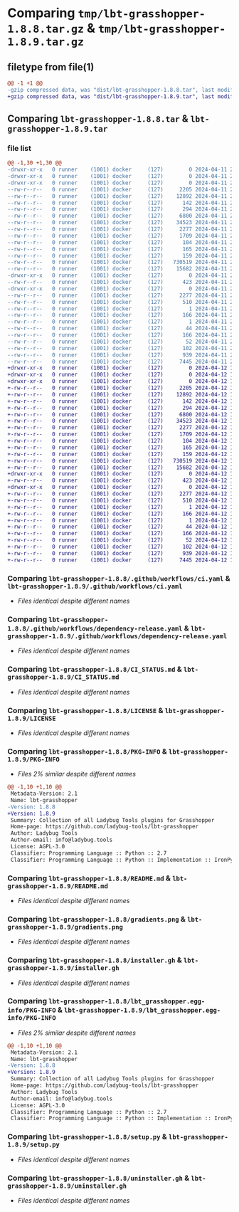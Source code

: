 # Comparing `tmp/lbt-grasshopper-1.8.8.tar.gz` & `tmp/lbt-grasshopper-1.8.9.tar.gz`

## filetype from file(1)

```diff
@@ -1 +1 @@
-gzip compressed data, was "dist/lbt-grasshopper-1.8.8.tar", last modified: Thu Apr 11 23:09:02 2024, max compression
+gzip compressed data, was "dist/lbt-grasshopper-1.8.9.tar", last modified: Fri Apr 12 14:57:00 2024, max compression
```

## Comparing `lbt-grasshopper-1.8.8.tar` & `lbt-grasshopper-1.8.9.tar`

### file list

```diff
@@ -1,30 +1,30 @@
-drwxr-xr-x   0 runner    (1001) docker     (127)        0 2024-04-11 23:09:02.000000 lbt-grasshopper-1.8.8/
-drwxr-xr-x   0 runner    (1001) docker     (127)        0 2024-04-11 23:09:02.000000 lbt-grasshopper-1.8.8/.github/
-drwxr-xr-x   0 runner    (1001) docker     (127)        0 2024-04-11 23:09:02.000000 lbt-grasshopper-1.8.8/.github/workflows/
--rw-r--r--   0 runner    (1001) docker     (127)     2205 2024-04-11 23:07:55.000000 lbt-grasshopper-1.8.8/.github/workflows/ci.yaml
--rw-r--r--   0 runner    (1001) docker     (127)    12892 2024-04-11 23:07:55.000000 lbt-grasshopper-1.8.8/.github/workflows/dependency-release.yaml
--rw-r--r--   0 runner    (1001) docker     (127)      142 2024-04-11 23:07:55.000000 lbt-grasshopper-1.8.8/.gitignore
--rw-r--r--   0 runner    (1001) docker     (127)      294 2024-04-11 23:07:55.000000 lbt-grasshopper-1.8.8/.releaserc.json
--rw-r--r--   0 runner    (1001) docker     (127)     6800 2024-04-11 23:07:55.000000 lbt-grasshopper-1.8.8/CI_STATUS.md
--rw-r--r--   0 runner    (1001) docker     (127)    34523 2024-04-11 23:07:55.000000 lbt-grasshopper-1.8.8/LICENSE
--rw-r--r--   0 runner    (1001) docker     (127)     2277 2024-04-11 23:09:02.000000 lbt-grasshopper-1.8.8/PKG-INFO
--rw-r--r--   0 runner    (1001) docker     (127)     1709 2024-04-11 23:07:55.000000 lbt-grasshopper-1.8.8/README.md
--rw-r--r--   0 runner    (1001) docker     (127)      104 2024-04-11 23:07:55.000000 lbt-grasshopper-1.8.8/ci-requirements.txt
--rw-r--r--   0 runner    (1001) docker     (127)      165 2024-04-11 23:07:55.000000 lbt-grasshopper-1.8.8/deploy.sh
--rw-r--r--   0 runner    (1001) docker     (127)      159 2024-04-11 23:07:55.000000 lbt-grasshopper-1.8.8/dev-requirements.txt
--rw-r--r--   0 runner    (1001) docker     (127)   730519 2024-04-11 23:07:55.000000 lbt-grasshopper-1.8.8/gradients.png
--rw-r--r--   0 runner    (1001) docker     (127)    15682 2024-04-11 23:07:55.000000 lbt-grasshopper-1.8.8/installer.gh
-drwxr-xr-x   0 runner    (1001) docker     (127)        0 2024-04-11 23:09:02.000000 lbt-grasshopper-1.8.8/lbt_grasshopper/
--rw-r--r--   0 runner    (1001) docker     (127)      423 2024-04-11 23:07:55.000000 lbt-grasshopper-1.8.8/lbt_grasshopper/README.md
-drwxr-xr-x   0 runner    (1001) docker     (127)        0 2024-04-11 23:09:02.000000 lbt-grasshopper-1.8.8/lbt_grasshopper.egg-info/
--rw-r--r--   0 runner    (1001) docker     (127)     2277 2024-04-11 23:09:02.000000 lbt-grasshopper-1.8.8/lbt_grasshopper.egg-info/PKG-INFO
--rw-r--r--   0 runner    (1001) docker     (127)      510 2024-04-11 23:09:02.000000 lbt-grasshopper-1.8.8/lbt_grasshopper.egg-info/SOURCES.txt
--rw-r--r--   0 runner    (1001) docker     (127)        1 2024-04-11 23:09:02.000000 lbt-grasshopper-1.8.8/lbt_grasshopper.egg-info/dependency_links.txt
--rw-r--r--   0 runner    (1001) docker     (127)      166 2024-04-11 23:09:02.000000 lbt-grasshopper-1.8.8/lbt_grasshopper.egg-info/requires.txt
--rw-r--r--   0 runner    (1001) docker     (127)        1 2024-04-11 23:09:02.000000 lbt-grasshopper-1.8.8/lbt_grasshopper.egg-info/top_level.txt
--rw-r--r--   0 runner    (1001) docker     (127)       44 2024-04-11 23:07:55.000000 lbt-grasshopper-1.8.8/pass_tests.py
--rw-r--r--   0 runner    (1001) docker     (127)      166 2024-04-11 23:07:55.000000 lbt-grasshopper-1.8.8/requirements.txt
--rw-r--r--   0 runner    (1001) docker     (127)       52 2024-04-11 23:07:55.000000 lbt-grasshopper-1.8.8/ruby-requirements.txt
--rw-r--r--   0 runner    (1001) docker     (127)      102 2024-04-11 23:09:02.000000 lbt-grasshopper-1.8.8/setup.cfg
--rw-r--r--   0 runner    (1001) docker     (127)      939 2024-04-11 23:07:55.000000 lbt-grasshopper-1.8.8/setup.py
--rw-r--r--   0 runner    (1001) docker     (127)     7445 2024-04-11 23:07:55.000000 lbt-grasshopper-1.8.8/uninstaller.gh
+drwxr-xr-x   0 runner    (1001) docker     (127)        0 2024-04-12 14:57:00.000000 lbt-grasshopper-1.8.9/
+drwxr-xr-x   0 runner    (1001) docker     (127)        0 2024-04-12 14:57:00.000000 lbt-grasshopper-1.8.9/.github/
+drwxr-xr-x   0 runner    (1001) docker     (127)        0 2024-04-12 14:57:00.000000 lbt-grasshopper-1.8.9/.github/workflows/
+-rw-r--r--   0 runner    (1001) docker     (127)     2205 2024-04-12 14:55:54.000000 lbt-grasshopper-1.8.9/.github/workflows/ci.yaml
+-rw-r--r--   0 runner    (1001) docker     (127)    12892 2024-04-12 14:55:54.000000 lbt-grasshopper-1.8.9/.github/workflows/dependency-release.yaml
+-rw-r--r--   0 runner    (1001) docker     (127)      142 2024-04-12 14:55:54.000000 lbt-grasshopper-1.8.9/.gitignore
+-rw-r--r--   0 runner    (1001) docker     (127)      294 2024-04-12 14:55:54.000000 lbt-grasshopper-1.8.9/.releaserc.json
+-rw-r--r--   0 runner    (1001) docker     (127)     6800 2024-04-12 14:55:54.000000 lbt-grasshopper-1.8.9/CI_STATUS.md
+-rw-r--r--   0 runner    (1001) docker     (127)    34523 2024-04-12 14:55:54.000000 lbt-grasshopper-1.8.9/LICENSE
+-rw-r--r--   0 runner    (1001) docker     (127)     2277 2024-04-12 14:57:00.000000 lbt-grasshopper-1.8.9/PKG-INFO
+-rw-r--r--   0 runner    (1001) docker     (127)     1709 2024-04-12 14:55:54.000000 lbt-grasshopper-1.8.9/README.md
+-rw-r--r--   0 runner    (1001) docker     (127)      104 2024-04-12 14:55:54.000000 lbt-grasshopper-1.8.9/ci-requirements.txt
+-rw-r--r--   0 runner    (1001) docker     (127)      165 2024-04-12 14:55:54.000000 lbt-grasshopper-1.8.9/deploy.sh
+-rw-r--r--   0 runner    (1001) docker     (127)      159 2024-04-12 14:55:54.000000 lbt-grasshopper-1.8.9/dev-requirements.txt
+-rw-r--r--   0 runner    (1001) docker     (127)   730519 2024-04-12 14:55:54.000000 lbt-grasshopper-1.8.9/gradients.png
+-rw-r--r--   0 runner    (1001) docker     (127)    15682 2024-04-12 14:55:54.000000 lbt-grasshopper-1.8.9/installer.gh
+drwxr-xr-x   0 runner    (1001) docker     (127)        0 2024-04-12 14:57:00.000000 lbt-grasshopper-1.8.9/lbt_grasshopper/
+-rw-r--r--   0 runner    (1001) docker     (127)      423 2024-04-12 14:55:54.000000 lbt-grasshopper-1.8.9/lbt_grasshopper/README.md
+drwxr-xr-x   0 runner    (1001) docker     (127)        0 2024-04-12 14:57:00.000000 lbt-grasshopper-1.8.9/lbt_grasshopper.egg-info/
+-rw-r--r--   0 runner    (1001) docker     (127)     2277 2024-04-12 14:57:00.000000 lbt-grasshopper-1.8.9/lbt_grasshopper.egg-info/PKG-INFO
+-rw-r--r--   0 runner    (1001) docker     (127)      510 2024-04-12 14:57:00.000000 lbt-grasshopper-1.8.9/lbt_grasshopper.egg-info/SOURCES.txt
+-rw-r--r--   0 runner    (1001) docker     (127)        1 2024-04-12 14:57:00.000000 lbt-grasshopper-1.8.9/lbt_grasshopper.egg-info/dependency_links.txt
+-rw-r--r--   0 runner    (1001) docker     (127)      166 2024-04-12 14:57:00.000000 lbt-grasshopper-1.8.9/lbt_grasshopper.egg-info/requires.txt
+-rw-r--r--   0 runner    (1001) docker     (127)        1 2024-04-12 14:57:00.000000 lbt-grasshopper-1.8.9/lbt_grasshopper.egg-info/top_level.txt
+-rw-r--r--   0 runner    (1001) docker     (127)       44 2024-04-12 14:55:54.000000 lbt-grasshopper-1.8.9/pass_tests.py
+-rw-r--r--   0 runner    (1001) docker     (127)      166 2024-04-12 14:55:54.000000 lbt-grasshopper-1.8.9/requirements.txt
+-rw-r--r--   0 runner    (1001) docker     (127)       52 2024-04-12 14:55:54.000000 lbt-grasshopper-1.8.9/ruby-requirements.txt
+-rw-r--r--   0 runner    (1001) docker     (127)      102 2024-04-12 14:57:00.000000 lbt-grasshopper-1.8.9/setup.cfg
+-rw-r--r--   0 runner    (1001) docker     (127)      939 2024-04-12 14:55:54.000000 lbt-grasshopper-1.8.9/setup.py
+-rw-r--r--   0 runner    (1001) docker     (127)     7445 2024-04-12 14:55:54.000000 lbt-grasshopper-1.8.9/uninstaller.gh
```

### Comparing `lbt-grasshopper-1.8.8/.github/workflows/ci.yaml` & `lbt-grasshopper-1.8.9/.github/workflows/ci.yaml`

 * *Files identical despite different names*

### Comparing `lbt-grasshopper-1.8.8/.github/workflows/dependency-release.yaml` & `lbt-grasshopper-1.8.9/.github/workflows/dependency-release.yaml`

 * *Files identical despite different names*

### Comparing `lbt-grasshopper-1.8.8/CI_STATUS.md` & `lbt-grasshopper-1.8.9/CI_STATUS.md`

 * *Files identical despite different names*

### Comparing `lbt-grasshopper-1.8.8/LICENSE` & `lbt-grasshopper-1.8.9/LICENSE`

 * *Files identical despite different names*

### Comparing `lbt-grasshopper-1.8.8/PKG-INFO` & `lbt-grasshopper-1.8.9/PKG-INFO`

 * *Files 2% similar despite different names*

```diff
@@ -1,10 +1,10 @@
 Metadata-Version: 2.1
 Name: lbt-grasshopper
-Version: 1.8.8
+Version: 1.8.9
 Summary: Collection of all Ladybug Tools plugins for Grasshopper
 Home-page: https://github.com/ladybug-tools/lbt-grasshopper
 Author: Ladybug Tools
 Author-email: info@ladybug.tools
 License: AGPL-3.0
 Classifier: Programming Language :: Python :: 2.7
 Classifier: Programming Language :: Python :: Implementation :: IronPython
```

### Comparing `lbt-grasshopper-1.8.8/README.md` & `lbt-grasshopper-1.8.9/README.md`

 * *Files identical despite different names*

### Comparing `lbt-grasshopper-1.8.8/gradients.png` & `lbt-grasshopper-1.8.9/gradients.png`

 * *Files identical despite different names*

### Comparing `lbt-grasshopper-1.8.8/installer.gh` & `lbt-grasshopper-1.8.9/installer.gh`

 * *Files identical despite different names*

### Comparing `lbt-grasshopper-1.8.8/lbt_grasshopper.egg-info/PKG-INFO` & `lbt-grasshopper-1.8.9/lbt_grasshopper.egg-info/PKG-INFO`

 * *Files 2% similar despite different names*

```diff
@@ -1,10 +1,10 @@
 Metadata-Version: 2.1
 Name: lbt-grasshopper
-Version: 1.8.8
+Version: 1.8.9
 Summary: Collection of all Ladybug Tools plugins for Grasshopper
 Home-page: https://github.com/ladybug-tools/lbt-grasshopper
 Author: Ladybug Tools
 Author-email: info@ladybug.tools
 License: AGPL-3.0
 Classifier: Programming Language :: Python :: 2.7
 Classifier: Programming Language :: Python :: Implementation :: IronPython
```

### Comparing `lbt-grasshopper-1.8.8/setup.py` & `lbt-grasshopper-1.8.9/setup.py`

 * *Files identical despite different names*

### Comparing `lbt-grasshopper-1.8.8/uninstaller.gh` & `lbt-grasshopper-1.8.9/uninstaller.gh`

 * *Files identical despite different names*

